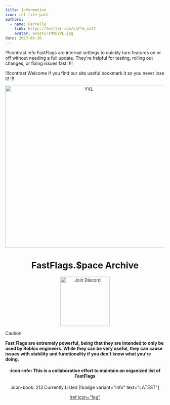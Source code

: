 ```yaml
---
title: Information
icon: rel-file-path	
authors:
  - name: Farrelle
    link: https://twitter.com/caffe_soft
    avatar: assets/IMSOYVL.jpg
date: 2023-08-26
---
```


!!!contrast Info
FastFlags are internal settings to quickly turn features on or off without needing a full update. They're helpful for testing, rolling out changes, or fixing issues fast.
!!!

!!!contrast Welcome
If you find our site useful bookmark it so you never lose it!
!!!

<div align="center">
  <img src="assets/cartizest.gif" width="512" alt="YVL">


<h1 align="center">FastFlags.$pace Archive</h1>

<a href="https://discord.gg/6zqNQTSkrg">
  <img src="https://img.shields.io/discord/1241247795470536725?logo=discord&logoColor=white&label=discord&color=4d3dff" width="156" alt="Join Discord">
  </a>

</div>

> [!CAUTION]
> **Fast Flags are extremely powerful, being that they are intended to only be used by Roblox engineers. While they can be very useful, they can cause issues with stability and functionality if you don't know what you're doing.**

<div align="center">

#### :icon-info: This is a collaborative effort to maintain an organized list of FastFlags

:icon-book: 213 Currently Listed [!badge variant="info" text="LATEST"]

[!ref icon="log"](/logs/changelog.md)

</div>
